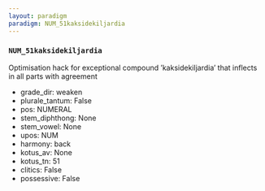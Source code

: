 ```yaml
---
layout: paradigm
paradigm: NUM_51kaksidekiljardia
---
```

### ` NUM_51kaksidekiljardia `

Optimisation hack for exceptional compound ’kaksidekiljardia’ that inflects in all parts with agreement
* grade_dir: weaken
* plurale_tantum: False
* pos: NUMERAL
* stem_diphthong: None
* stem_vowel: None
* upos: NUM
* harmony: back
* kotus_av: None
* kotus_tn: 51
* clitics: False
* possessive: False
